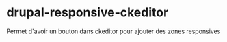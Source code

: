 drupal-responsive-ckeditor
==========================

Permet d'avoir un bouton dans ckeditor pour ajouter des zones responsives
